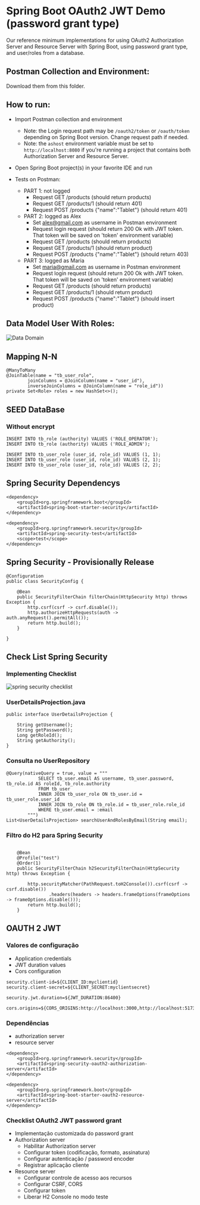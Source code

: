 # Spring Boot OAuth2 JWT Demo (password grant type)

Our reference minimum implementations for using OAuth2 Authorization Server and Resource Server with Spring Boot, using password grant type, and user/roles from a database.

## Postman Collection and Environment:
Download them from this folder.

## How to run:

- Import Postman collection and environment
  - Note: the Login request path may be `/oauth2/token` or `/oauth/token` depending on Spring Boot version. Change request path if needed.
  - Note: the `ashost` environment variable must be set to `http://localhost:8080` if you're running a project that contains both Authorization Server and Resource Server. 

- Open Spring Boot project(s) in your favorite IDE and run

- Tests on Postman:
  - PART 1: not logged
    - Request GET /products (should return products)
    - Request GET /products/1 (should return 401)
    - Request POST /products {"name":"Tablet"} (should return 401)
  - PART 2: logged as Alex
    - Set alex@gmail.com as username in Postman environment
    - Request login request (should return 200 Ok with JWT token. That token will be saved on 'token' environment variable)
    - Request GET /products (should return products)
    - Request GET /products/1 (should return product)
    - Request POST /products {"name":"Tablet"} (should return 403) 
  - PART 3: logged as Maria
    - Set maria@gmail.com as username in Postman environment
    - Request login request (should return 200 Ok with JWT token. That token will be saved on 'token' environment variable)
    - Request GET /products (should return products)
    - Request GET /products/1 (should return product)
    - Request POST /products {"name":"Tablet"} (should insert product) 

## Data Model User With Roles:

![Data Domain](/src/main/resources/img/modelodedados.png)


## Mapping N-N
```
@ManyToMany
@JoinTable(name = "tb_user_role",
        joinColumns = @JoinColumn(name = "user_id"),
        inverseJoinColumns = @JoinColumn(name = "role_id"))
private Set<Role> roles = new HashSet<>();
```

## SEED DataBase 
### Without encrypt
```
INSERT INTO tb_role (authority) VALUES ('ROLE_OPERATOR');
INSERT INTO tb_role (authority) VALUES ('ROLE_ADMIN');

INSERT INTO tb_user_role (user_id, role_id) VALUES (1, 1);
INSERT INTO tb_user_role (user_id, role_id) VALUES (2, 1);
INSERT INTO tb_user_role (user_id, role_id) VALUES (2, 2);
```

## Spring Security Dependencys 
````
<dependency>
    <groupId>org.springframework.boot</groupId>
    <artifactId>spring-boot-starter-security</artifactId>
</dependency>

<dependency>
    <groupId>org.springframework.security</groupId>
    <artifactId>spring-security-test</artifactId>
    <scope>test</scope>
</dependency>
````

## Spring Security - Provisionally Release 
````
@Configuration
public class SecurityConfig {

	@Bean
	public SecurityFilterChain filterChain(HttpSecurity http) throws Exception {
		http.csrf(csrf -> csrf.disable());
		http.authorizeHttpRequests(auth -> auth.anyRequest().permitAll());
		return http.build();
	}

}
````

## Check List Spring Security
### Implementing Checklist 
![spring security checklist](src/main/resources/img/springsecuritychecklist.png)

### UserDetailsProjection.java
````
public interface UserDetailsProjection {

	String getUsername();
	String getPassword();
	Long getRoleId();
	String getAuthority();
}
````

### Consulta no UserRepository
````
@Query(nativeQuery = true, value = """
			SELECT tb_user.email AS username, tb_user.password, tb_role.id AS roleId, tb_role.authority
			FROM tb_user
			INNER JOIN tb_user_role ON tb_user.id = tb_user_role.user_id
			INNER JOIN tb_role ON tb_role.id = tb_user_role.role_id
			WHERE tb_user.email = :email
		""")
List<UserDetailsProjection> searchUserAndRolesByEmail(String email);
````

### Filtro do H2 para Spring Security
````

	@Bean
	@Profile("test")
	@Order(1)
	public SecurityFilterChain h2SecurityFilterChain(HttpSecurity http) throws Exception {

		http.securityMatcher(PathRequest.toH2Console()).csrf(csrf -> csrf.disable())
				.headers(headers -> headers.frameOptions(frameOptions -> frameOptions.disable()));
		return http.build();
	}
````

## OAUTH 2 JWT
### Valores de configuração 
* Application credentials
* JWT duration values
* Cors configuration
````
security.client-id=${CLIENT_ID:myclientid}
security.client-secret=${CLIENT_SECRET:myclientsecret}

security.jwt.duration=${JWT_DURATION:86400}

cors.origins=${CORS_ORIGINS:http://localhost:3000,http://localhost:5173}
````

### Dependências
* authorization server
* resource server
````
<dependency>
	<groupId>org.springframework.security</groupId>
	<artifactId>spring-security-oauth2-authorization-server</artifactId>
</dependency>

<dependency>
	<groupId>org.springframework.boot</groupId>
	<artifactId>spring-boot-starter-oauth2-resource-server</artifactId>
</dependency>
````

### Checklist OAuth2 JWT password grant

  * Implementação customizada do password grant
  * Authorization server
    * Habilitar Authorization server
    * Configurar token (codificação, formato, assinatura)
    * Configurar autenticação / password encoder
    * Registrar aplicação cliente
  * Resource server
    * Configurar controle de acesso aos recursos
    * Configurar CSRF, CORS
    * Configurar token
    * Liberar H2 Console no modo teste
